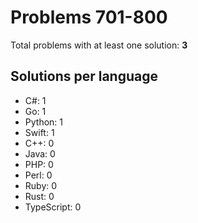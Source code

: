 # Problems 701-800

Total problems with at least one solution: **3**

## Solutions per language

- C#: 1
- Go: 1
- Python: 1
- Swift: 1
- C++: 0
- Java: 0
- PHP: 0
- Perl: 0
- Ruby: 0
- Rust: 0
- TypeScript: 0
